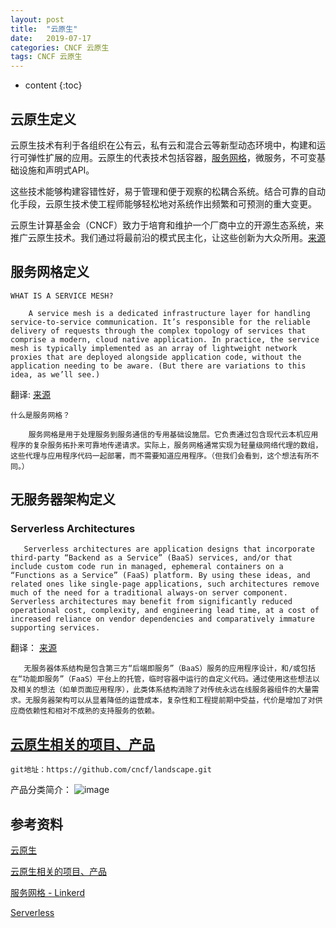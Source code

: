 ```yaml
---
layout: post
title:  "云原生"
date:   2019-07-17 
categories: CNCF 云原生
tags: CNCF 云原生
---
```


* content
{:toc}

## 云原生定义

   云原生技术有利于各组织在公有云，私有云和混合云等新型动态环境中，构建和运行可弹性扩展的应用。云原生的代表技术包括容器，[服务网格](https://www.servicemesher.com/)，微服务，不可变基础设施和声明式API。

这些技术能够构建容错性好，易于管理和便于观察的松耦合系统。结合可靠的自动化手段，云原生技术使工程师能够轻松地对系统作出频繁和可预测的重大变更。

云原生计算基金会（CNCF）致力于培育和维护一个厂商中立的开源生态系统，来推广云原生技术。我们通过将最前沿的模式民主化，让这些创新为大众所用。[来源](https://github.com/cncf/toc/blob/master/DEFINITION.md)


## 服务网格定义

```
WHAT IS A SERVICE MESH?

    A service mesh is a dedicated infrastructure layer for handling service-to-service communication. It’s responsible for the reliable delivery of requests through the complex topology of services that comprise a modern, cloud native application. In practice, the service mesh is typically implemented as an array of lightweight network proxies that are deployed alongside application code, without the application needing to be aware. (But there are variations to this idea, as we’ll see.)
```
翻译:  [来源](https://buoyant.io/2017/04/25/whats-a-service-mesh-and-why-do-i-need-one/)
```
什么是服务网格？
    
    服务网格是用于处理服务到服务通信的专用基础设施层。它负责通过包含现代云本机应用程序的复杂服务拓扑来可靠地传递请求。实际上，服务网格通常实现为轻量级网络代理的数组，这些代理与应用程序代码一起部署，而不需要知道应用程序。（但我们会看到，这个想法有所不同。）

```

## 无服务器架构定义

### Serverless Architectures

```
   Serverless architectures are application designs that incorporate third-party “Backend as a Service” (BaaS) services, and/or that include custom code run in managed, ephemeral containers on a “Functions as a Service” (FaaS) platform. By using these ideas, and related ones like single-page applications, such architectures remove much of the need for a traditional always-on server component. Serverless architectures may benefit from significantly reduced operational cost, complexity, and engineering lead time, at a cost of increased reliance on vendor dependencies and comparatively immature supporting services.
```
翻译： [来源](https://martinfowler.com/articles/serverless.html?from=singlemessage&isappinstalled=0)

```
   无服务器体系结构是包含第三方“后端即服务”（BaaS）服务的应用程序设计，和/或包括在“功能即服务”（FaaS）平台上的托管，临时容器中运行的自定义代码。通过使用这些想法以及相关的想法（如单页面应用程序），此类体系结构消除了对传统永远在线服务器组件的大量需求。无服务器架构可以从显着降低的运营成本，复杂性和工程提前期中受益，代价是增加了对供应商依赖性和相对不成熟的支持服务的依赖。

```

## [云原生相关的项目、产品](https://github.com/cncf/landscape)

```
git地址：https://github.com/cncf/landscape.git
```

产品分类简介：
![image](https://landscape.cncf.io/images/landscape.png)















## 参考资料

[云原生](https://www.cncf.io)

[云原生相关的项目、产品](https://github.com/cncf/landscape)

[服务网格 - Linkerd ](https://buoyant.io/2017/04/25/whats-a-service-mesh-and-why-do-i-need-one/)

[Serverless](https://martinfowler.com/articles/serverless.html?from=singlemessage&isappinstalled=0)